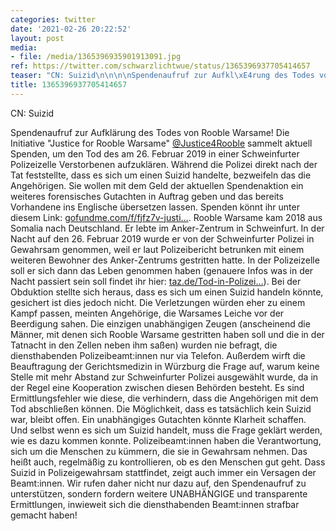 ```yaml
---
categories: twitter
date: '2021-02-26 20:22:52'
layout: post
media:
- file: /media/1365396935901913091.jpg
ref: https://twitter.com/schwarzlichtwue/status/1365396937705414657
teaser: "CN: Suizid\n\n\n\nSpendenaufruf zur Aufkl\xE4rung des Todes von Rooble Warsame! "
title: 1365396937705414657
---
```

CN: Suizid



Spendenaufruf zur Aufklärung des Todes von Rooble Warsame! 
Die Initiative "Justice for Rooble Warsame" [@Justice4Rooble](https://twitter.com/Justice4Rooble) sammelt aktuell Spenden, um den Tod des am 26. Februar 2019 in einer Schweinfurter Polizeizelle Verstorbenen aufzuklären.
Während die Polizei direkt nach der Tat feststellte, dass es sich um einen Suizid handelte, bezweifeln das die Angehörigen. Sie wollen mit dem Geld der aktuellen Spendenaktion ein weiteres forensisches Gutachten in Auftrag geben und das bereits Vorhandene ins Englische übersetzen lassen. Spenden könnt ihr unter diesem Link: [gofundme.com/f/fjfz7v-justi…](https://www.gofundme.com/f/fjfz7v-justice-4-rooble-warsame-death-in-police-custody).
Rooble Warsame kam 2018 aus Somalia nach Deutschland. Er lebte im Anker-Zentrum in Schweinfurt. In der Nacht auf den 26. Februar 2019 wurde er von der Schweinfurter Polizei in Gewahrsam genommen, weil er laut Polizeibericht betrunken mit einem weiteren Bewohner des Anker-Zentrums gestritten hatte. In der Polizeizelle soll er sich dann das Leben genommen haben (genauere Infos was in der Nacht passiert sein soll findet ihr hier: [taz.de/Tod-in-Polizei…](https://taz.de/Tod-in-Polizeigewahrsam/!5695327/)).
Bei der Obduktion stellte sich heraus, dass es sich um einen Suizid handeln könnte, gesichert ist dies jedoch nicht. Die Verletzungen würden eher zu einem Kampf passen, meinten Angehörige, die Warsames Leiche vor der Beerdigung sahen.
Die einzigen unabhängigen Zeugen (anscheinend die Männer, mit denen sich Rooble Warsame gestritten haben soll und die in der Tatnacht in den Zellen neben ihm saßen) wurden nie befragt, die diensthabenden Polizeibeamt:innen nur via Telefon.
Außerdem wirft die Beauftragung der Gerichtsmedizin in Würzburg die Frage auf, warum keine Stelle mit mehr Abstand zur Schweinfurter Polizei ausgewählt wurde, da in der Regel eine Kooperation zwischen diesen Behörden besteht.
Es sind Ermittlungsfehler wie diese, die verhindern, dass die Angehörigen mit dem Tod abschließen können. Die Möglichkeit, dass es tatsächlich kein Suizid war, bleibt offen. Ein unabhängiges Gutachten könnte Klarheit schaffen.
Und selbst wenn es sich um Suizid handelt, muss die Frage geklärt werden, wie es dazu kommen konnte. Polizeibeamt:innen haben die Verantwortung, sich um die Menschen zu kümmern, die sie in Gewahrsam nehmen. Das heißt auch, regelmäßig zu kontrollieren, ob es den Menschen gut geht.
Dass Suizid in Polizeigewahrsam stattfindet, zeigt auch immer ein Versagen der Beamt:innen.
Wir rufen daher nicht nur dazu auf, den Spendenaufruf zu unterstützen, sondern fordern weitere UNABHÄNGIGE und transparente Ermittlungen, inwieweit sich die diensthabenden Beamt:innen strafbar gemacht haben!